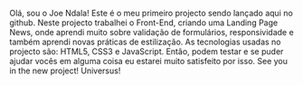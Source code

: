 Olá, sou o Joe Ndala!
Este é o meu primeiro projecto sendo lançado aqui no github.
Neste projecto trabalhei o Front-End, criando uma Landing Page News, onde aprendi muito sobre validação de formulários, responsividade e também aprendi novas práticas de estilização.
As tecnologias usadas no projecto são: HTML5, CSS3 e JavaScript.
Então, podem testar e se puder ajudar vocês em alguma coisa eu estarei muito satisfeito por isso.
See you in the new project!
Universus!
